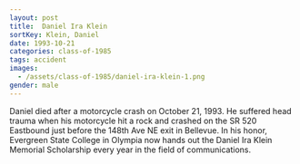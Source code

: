 ```yaml
---
layout: post
title:  Daniel Ira Klein
sortKey: Klein, Daniel
date: 1993-10-21
categories: class-of-1985
tags: accident
images:
  - /assets/class-of-1985/daniel-ira-klein-1.png
gender: male
---
```

Daniel died after a motorcycle crash on October 21, 1993. He suffered head trauma when his motorcycle hit a rock and crashed on the SR 520 Eastbound just before the 148th Ave NE exit in Bellevue. In his honor, Evergreen State College in Olympia now hands out the Daniel Ira Klein Memorial Scholarship every year in the field of communications.
